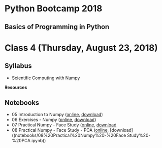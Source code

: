 # Python Bootcamp 2018

## Basics of Programming in Python

Class 4 (Thursday, August 23, 2018)
=================================

Syllabus
------
- Scientific Computing with Numpy

**Resources**
  
Notebooks
---------
  - 05 Introduction to Numpy ([online](https://hub.mybinder.org/user/vineetbansal-python-bootcamp-zn79poxk/notebooks/notebooks/05%20Introduction%20to%20Numpy.ipynb), [download](notebooks/04%20Object%20Oriented%20Programming.ipynb))
  - 06 Exercises - Numpy ([online](https://hub.mybinder.org/user/vineetbansal-python-bootcamp-zn79poxk/notebooks/notebooks/06%20Exercises%20-%20Numpy.ipynb), [download](06%20Exercises%20-%20Numpy.ipynb))
  - 07 Practical Numpy - Face Study ([online](https://hub.mybinder.org/user/vineetbansal-python-bootcamp-zn79poxk/notebooks/notebooks/07%20Practical%20Numpy%20-%20Face%20Study.ipynb), [download]((07%20Practical%20Numpy%20-%20Face%20Study.ipynb))
  - 08 Practical Numpy - Face Study - PCA ([online](https://hub.mybinder.org/user/vineetbansal-python-bootcamp-zn79poxk/notebooks/notebooks/08%20Practical%20Numpy%20-%20Face%20Study%20-%20PCA.ipynb), [download]((notebooks/08%20Practical%20Numpy%20-%20Face Study%20-%20PCA.ipynb))